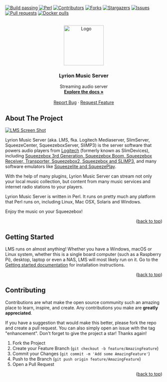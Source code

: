 <a name="readme-top"></a>

[![Build passing][build-shield]][build-url]
[![Perl][Perl]][Perl-url]
[![Contributors][contributors-shield]][contributors-url]
[![Forks][forks-shield]][forks-url]
[![Stargazers][stars-shield]][stars-url]
[![Issues][issues-shield]][issues-url]
[![Pull requests][pulls-shield]][pulls-url]
[![Docker pulls][docker-pulls-shield]][docker-pulls-url]

<br />
<div align="center">
  <a href="https://github.com/LMS-Community/slimserver">
    <img src="https://raw.githubusercontent.com/LMS-Community/slimserver-platforms/public/9.0/win32/res/SqueezeCenter.ico" alt="Logo" width="128" height="128">
  </a>
  
  <h3 align="center">Lyrion Music Server</h3>

  <p align="center">
    Streaming audio server
    <br />
    <a href="https://lyrion.org"><strong>Explore the docs »</strong></a>
    <br />
    <br />
    <a href="https://github.com/LMS-Community/slimserver/issues/new?labels=bug">Report Bug</a>
    ·
    <a href="https://github.com/LMS-Community/slimserver/issues/new?labels=enhancement">Request Feature</a>
  </p>
  
</div>

## About The Project

[![LMS Screen Shot][lyrion-screenshot]](https://lyrion.org)

Lyrion Music Server (aka. LMS, fka. Logitech Mediaserver, SlimServer, SqueezeCenter, SqueezeboxServer, SliMP3) is the server software that powers audio players from [Logitech](https://www.logi.com) (formerly known as SlimDevices), including [Squeezebox 3rd Generation, Squeezebox Boom, Squeezebox Receiver, Transporter, Squeezebox2, Squeezebox and SLIMP3](https://lms-community.github.io/players-and-controllers/hardware-comparison/), and many software emulators like [Squeezelite and SqueezePlay](https://sourceforge.net/projects/lmsclients/files/).

With the help of many plugins, Lyrion Music Server can stream not only your local music collection, but content from many music services and internet radio stations to your players.

Lyrion Music Server is written in Perl. It runs on pretty much any platform that Perl runs on, including Linux, Mac OSX, Solaris and Windows.

Enjoy the music on your Squeezebox!

<p align="right">(<a href="#readme-top">back to top</a>)</p>

## Getting Started

LMS runs on almost anything! Whether you have a Windows, macOS or Linux system, whether this is a single board computer (such as a Raspberry Pi), desktop, laptop or even a NAS, LMS will most likely run on it. Go to the [Getting started documentation](https://lyrion.org/getting-started/) for installation instructions.

<p align="right">(<a href="#readme-top">back to top</a>)</p>

## Contributing

Contributions are what make the open source community such an amazing place to learn, inspire, and create. Any contributions you make are **greatly appreciated**.

If you have a suggestion that would make this better, please fork the repo and create a pull request. You can also simply open an issue with the tag "enhancement".
Don't forget to give the project a star! Thanks again!

1. Fork the Project
2. Create your Feature Branch (`git checkout -b feature/AmazingFeature`)
3. Commit your Changes (`git commit -m 'Add some AmazingFeature'`)
4. Push to the Branch (`git push origin feature/AmazingFeature`)
5. Open a Pull Request

<p align="right">(<a href="#readme-top">back to top</a>)</p>

[build-shield]: https://img.shields.io/github/actions/workflow/status/LMS-Community/slimserver/00_smoketest.yaml?style=flat
[build-url]: https://github.com/LMS-Community/slimserver/actions/workflows/00_smoketest.yaml
[contributors-shield]: https://img.shields.io/github/contributors/LMS-Community/slimserver.svg?style=flat
[contributors-url]: https://github.com/LMS-Community/slimserver/graphs/contributors
[forks-shield]: https://img.shields.io/github/forks/LMS-Community/slimserver.svg?style=flat
[forks-url]: https://github.com/LMS-Community/slimserver/network/members
[stars-shield]: https://img.shields.io/github/stars/LMS-Community/slimserver.svg?style=flat
[stars-url]: https://github.com/LMS-Community/slimserver/stargazers
[issues-shield]: https://img.shields.io/github/issues/LMS-Community/slimserver.svg?style=flat
[issues-url]: https://github.com/LMS-Community/slimserver/issues
[pulls-shield]: https://img.shields.io/github/issues-pr/LMS-Community/slimserver.svg?style=flat
[pulls-url]: https://github.com/LMS-Community/slimserver/pulls
[docker-pulls-shield]: https://img.shields.io/docker/pulls/lmscommunity/lyrionmusicserver?style=flat
[docker-pulls-url]: https://hub.docker.com/r/lmscommunity/lyrionmusicserver
[lyrion-screenshot]: https://lyrion.org/assets/screenshot.png
[Perl]: https://img.shields.io/badge/Written_in-perl-orange?logo=perl
[Perl-url]: https://perl.org/
